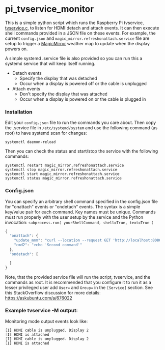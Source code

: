 # pi_tvservice_monitor
This is a simple python script which runs the Raspberry Pi tvservice, [tvservice.c](https://github.com/raspberrypi/userland/blob/master/host_applications/linux/apps/tvservice/tvservice.c), to listen for HDMI detach and attach events. It can then execute shell commands provided in a JSON file on these events. For example, the current ```config.json``` and ```magic_mirror.refreshonattach.service``` file are setup to trigger a [MagicMirror](https://github.com/MichMich/MagicMirror) weather map to update when the display powers on.

A simple systemd .service file is also provided so you can run this a systemd service that will keep itself running.

* Detach events
  * Specify the display that was detached
  * Occur when a display is powered off or the cable is unplugged
* Attach events
  * Don't specify the display that was attached
  * Occur when a display is powered on or the cable is plugged in

### Installation
Edit your ```config.json``` file to run the commands you care about. Then copy the .service file in ```/etc/systemd/system``` and use the following command (as root) to have systemd scan for changes: 
```
systemctl daemon-reload
```
Then you can check the status and start/stop the service with the following commands:
```shell
systemctl restart magic_mirror.refreshonattach.service
systemctl stop magic_mirror.refreshonattach.service
systemctl start magic_mirror.refreshonattach.service
systemctl status magic_mirror.refreshonattach.service
```

### Config.json
You can specify an arbitrary shell command specified in the config.json file for "onattach" events or "ondetach" events. The syntax is a simple key/value pair for each command. Key names must be unique. Commands must run properly with the user setup by the service and the Python invocation: ```subprocess.run( yourShellCommand, shell=True, text=True )```
```js
{
  "onattach": {
    "update_mmm": "curl --location --request GET 'http://localhost:8080/api/notification/MMM-WINDYV2REFRESH?apiKey=ReplaceWithAPIKey'",
    "cmd2": "echo 'Second command'"
  },
  "ondetach": [

  ]
}
```
Note, that the provided service file will run the script, tvservice, and the commands as root. It is recommended that you configure it to run it as a lesser privileged user add ```User=``` and ```Group=``` in the ```[Service]``` section. See this StackOverflow discussion for more details: https://askubuntu.com/a/676022

### Example tvservice -M output:
Monitoring mode output events look like:
```
[I] HDMI cable is unplugged. Display 2
[I] HDMI is attached
[I] HDMI cable is unplugged. Display 2
[I] HDMI is attached
```
